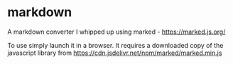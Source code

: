 # markdown
A markdown converter I whipped up using marked - https://marked.js.org/

To use simply launch it in a browser.  It requires a downloaded copy of the javascript library from https://cdn.jsdelivr.net/npm/marked/marked.min.js
